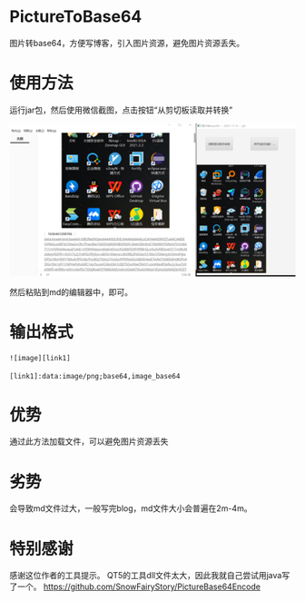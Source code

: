 # PictureToBase64
图片转base64，方便写博客，引入图片资源，避免图片资源丢失。


# 使用方法
运行jar包，然后使用微信截图，点击按钮“从剪切板读取并转换”


![image](https://github.com/jdr2021/PictureToBase64/blob/master/1636461233(1).jpg)

然后粘贴到md的编辑器中，即可。

# 输出格式
```
![image][link1]

[link1]:data:image/png;base64,image_base64
```

# 优势
通过此方法加载文件，可以避免图片资源丢失

# 劣势
会导致md文件过大，一般写完blog，md文件大小会普遍在2m-4m。

# 特别感谢
感谢这位作者的工具提示。
QT5的工具dll文件太大，因此我就自己尝试用java写了一个。
https://github.com/SnowFairyStory/PictureBase64Encode


